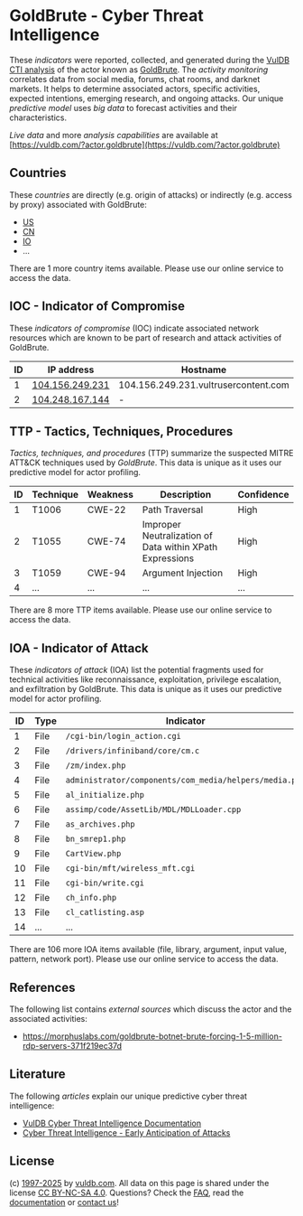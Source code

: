 # GoldBrute - Cyber Threat Intelligence

These _indicators_ were reported, collected, and generated during the [VulDB CTI analysis](https://vuldb.com/?kb.cti) of the actor known as [GoldBrute](https://vuldb.com/?actor.goldbrute). The _activity monitoring_ correlates data from social media, forums, chat rooms, and darknet markets. It helps to determine associated actors, specific activities, expected intentions, emerging research, and ongoing attacks. Our unique _predictive model_ uses _big data_ to forecast activities and their characteristics.

_Live data_ and more _analysis capabilities_ are available at [https://vuldb.com/?actor.goldbrute](https://vuldb.com/?actor.goldbrute)

## Countries

These _countries_ are directly (e.g. origin of attacks) or indirectly (e.g. access by proxy) associated with GoldBrute:

* [US](https://vuldb.com/?country.us)
* [CN](https://vuldb.com/?country.cn)
* [IO](https://vuldb.com/?country.io)
* ...

There are 1 more country items available. Please use our online service to access the data.

## IOC - Indicator of Compromise

These _indicators of compromise_ (IOC) indicate associated network resources which are known to be part of research and attack activities of GoldBrute.

ID | IP address | Hostname | Campaign | Confidence
-- | ---------- | -------- | -------- | ----------
1 | [104.156.249.231](https://vuldb.com/?ip.104.156.249.231) | 104.156.249.231.vultrusercontent.com | - | Medium
2 | [104.248.167.144](https://vuldb.com/?ip.104.248.167.144) | - | - | High

## TTP - Tactics, Techniques, Procedures

_Tactics, techniques, and procedures_ (TTP) summarize the suspected MITRE ATT&CK techniques used by _GoldBrute_. This data is unique as it uses our predictive model for actor profiling.

ID | Technique | Weakness | Description | Confidence
-- | --------- | -------- | ----------- | ----------
1 | T1006 | CWE-22 | Path Traversal | High
2 | T1055 | CWE-74 | Improper Neutralization of Data within XPath Expressions | High
3 | T1059 | CWE-94 | Argument Injection | High
4 | ... | ... | ... | ...

There are 8 more TTP items available. Please use our online service to access the data.

## IOA - Indicator of Attack

These _indicators of attack_ (IOA) list the potential fragments used for technical activities like reconnaissance, exploitation, privilege escalation, and exfiltration by GoldBrute. This data is unique as it uses our predictive model for actor profiling.

ID | Type | Indicator | Confidence
-- | ---- | --------- | ----------
1 | File | `/cgi-bin/login_action.cgi` | High
2 | File | `/drivers/infiniband/core/cm.c` | High
3 | File | `/zm/index.php` | High
4 | File | `administrator/components/com_media/helpers/media.php` | High
5 | File | `al_initialize.php` | High
6 | File | `assimp/code/AssetLib/MDL/MDLLoader.cpp` | High
7 | File | `as_archives.php` | High
8 | File | `bn_smrep1.php` | High
9 | File | `CartView.php` | Medium
10 | File | `cgi-bin/mft/wireless_mft.cgi` | High
11 | File | `cgi-bin/write.cgi` | High
12 | File | `ch_info.php` | Medium
13 | File | `cl_catlisting.asp` | High
14 | ... | ... | ...

There are 106 more IOA items available (file, library, argument, input value, pattern, network port). Please use our online service to access the data.

## References

The following list contains _external sources_ which discuss the actor and the associated activities:

* https://morphuslabs.com/goldbrute-botnet-brute-forcing-1-5-million-rdp-servers-371f219ec37d

## Literature

The following _articles_ explain our unique predictive cyber threat intelligence:

* [VulDB Cyber Threat Intelligence Documentation](https://vuldb.com/?kb.cti)
* [Cyber Threat Intelligence - Early Anticipation of Attacks](https://www.scip.ch/en/?labs.20201022)

## License

(c) [1997-2025](https://vuldb.com/?kb.changelog) by [vuldb.com](https://vuldb.com/?kb.about). All data on this page is shared under the license [CC BY-NC-SA 4.0](https://creativecommons.org/licenses/by-nc-sa/4.0/). Questions? Check the [FAQ](https://vuldb.com/?kb.faq), read the [documentation](https://vuldb.com/?kb) or [contact us](https://vuldb.com/?contact)!
